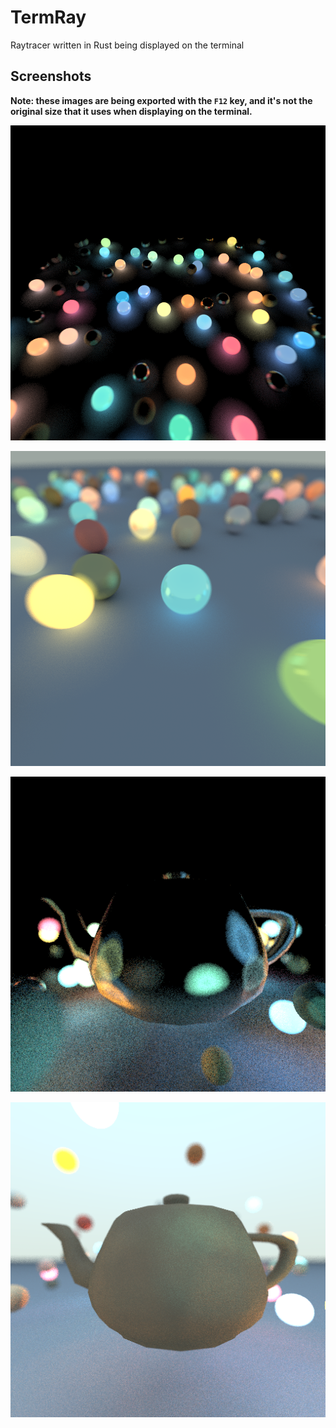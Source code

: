# TermRay
Raytracer written in Rust being displayed on the terminal

## Screenshots
**Note: these images are being exported with the `F12` key, and it's not the original size that it uses when displaying on the terminal.**

![Image 1](images/image_1.png)

![Image 2](images/image_2.png)

![Image 3](images/image_3.png)

![Image 4](images/image_4.png)

